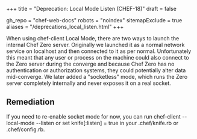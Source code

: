 +++
title = "Deprecation: Local Mode Listen (CHEF-18)"
draft = false

gh_repo = "chef-web-docs"
robots = "noindex"
sitemapExclude = true
aliases = "/deprecations_local_listen.html"
+++

When using <span class="title-ref">chef-client</span> Local Mode, there
are two ways to launch the internal Chef Zero server. Originally we
launched it as a normal network service on localhost and then connected
to it as per normal. Unfortunately this meant that any user or process
on the machine could also connect to the Zero server during the converge
and because Chef Zero has no authentication or authorization systems,
they could potentially alter data mid-converge. We later added a
"socketless" mode, which runs the Zero server completely internally and
never exposes it on a real socket.

## Remediation

If you need to re-enable socket mode for now, you can run <span
class="title-ref">chef-client --local-mode --listen</span> or set <span
class="title-ref">knife\[:listen\] = true</span> in your <span
class="title-ref">.chef/knife.rb</span> or <span
class="title-ref">.chef/config.rb</span>.
